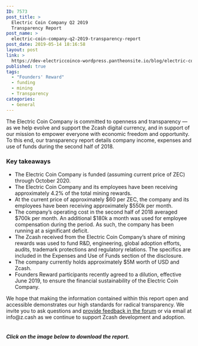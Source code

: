 ```yaml
---
ID: 7573
post_title: >
  Electric Coin Company Q2 2019
  Transparency Report
post_name: >
  electric-coin-company-q2-2019-transparency-report
post_date: 2019-05-14 18:16:58
layout: post
link: >
  https://dev-electriccoinco-wordpress.pantheonsite.io/blog/electric-coin-company-q2-2019-transparency-report/
published: true
tags:
  - "Founders' Reward"
  - funding
  - mining
  - Transparency
categories:
  - General
---
```

<!-- wp:paragraph -->
<p>The Electric Coin Company is committed to openness and transparency — as we help evolve and support the Zcash digital currency, and in support of our mission to empower everyone with economic freedom and opportunity. To this end, our transparency report details company income, expenses and use of funds during the second half of 2018.<br></p>
<!-- /wp:paragraph -->

<!-- wp:heading {"level":3} -->
<h3>Key takeaways</h3>
<!-- /wp:heading -->

<!-- wp:list -->
<ul><li>The Electric Coin Company is funded (assuming current price of ZEC) through October 2020.</li><li>The Electric Coin Company and its employees have been receiving approximately 4.2% of the total mining rewards.</li><li>At the current price of approximately $60 per ZEC, the company and its employees have been receiving approximately $550k per month.</li><li>The company’s operating cost in the second half of 2018 averaged $700k per month. An additional $180k a month was used for employee compensation during the period. As such, the company has been running at a significant deficit.</li><li>The Zcash received from the Electric Coin Company’s share of mining rewards was used to fund R&amp;D, engineering, global adoption efforts, audits, trademark protections and regulatory relations. The specifics are included in the Expenses and Use of Funds section of the disclosure.</li><li>The company currently holds approximately $5M worth of USD and Zcash.</li><li>Founders Reward participants recently agreed to a dilution, effective June 2019, to ensure the financial sustainability of the Electric Coin Company.</li></ul>
<!-- /wp:list -->

<!-- wp:paragraph -->
<p>We hope that making the information contained within this report open and accessible demonstrates our high standards for radical transparency. We invite you to ask questions and <a rel="noreferrer noopener" aria-label="provide feedback in the forum (opens in a new tab)" href="https://forum.zcashcommunity.com/" target="_blank">provide feedback in the forum</a> or via email at info@z.cash as we continue to support Zcash development and adoption.</p>
<!-- /wp:paragraph -->

<!-- wp:heading {"align":"center","level":4} -->
<h4 class="has-text-align-center"> <br><em>Click on the image below to download the report.</em> </h4>
<!-- /wp:heading -->

<!-- wp:image {"align":"center","id":7603,"linkDestination":"custom"} -->
<div class="wp-block-image"><figure class="aligncenter"><a href="https://drive.google.com/file/d/1_0mYXsxhjkBsE4DPNPPWBAetrbT5sEiu/view?usp=sharing" target="_blank" rel="noreferrer noopener"><img src="https://dev-electriccoinco-wordpress.pantheonsite.io/wp-content/uploads/2019/05/Transparency-Report-cover-1-618x800.png" alt="" class="wp-image-7603"/></a></figure></div>
<!-- /wp:image -->

<!-- wp:paragraph -->
<p></p>
<!-- /wp:paragraph -->

<!-- wp:paragraph -->
<p><br></p>
<!-- /wp:paragraph -->